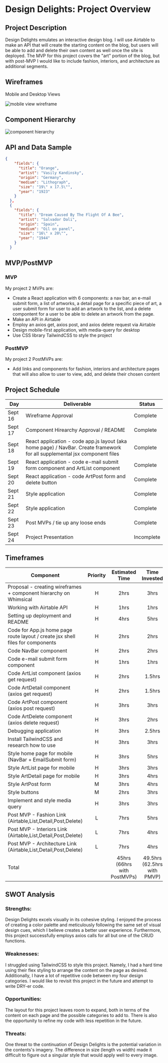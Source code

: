 # Design Delights: Project Overview

## Project Description

Design Delights emulates an interactive design blog. I will use Airtable to make an API that will create the starting content on the blog, but users will be able to add and delete their own content as well once the site is deployed. The MVP for this project covers the "art" portion of the blog, but with post-MVP I would like to include fashion, interiors, and architecture as additional segments.

## Wireframes

Mobile and Desktop Views

![mobile view wireframe](https://res.cloudinary.com/dyyjvyqtn/image/upload/v1631901757/Wireframe_ard6mh.png)

## Component Hierarchy

 ![component hierarchy](https://res.cloudinary.com/dyyjvyqtn/image/upload/v1632189197/Component_Hierarchy_1_kqon2i.png)

## API and Data Sample

```json
{
    "fields": {
      "title": "Orange",
      "artist": "Vasily Kandinsky",
      "origin": "Germany",
      "medium": "Lithograph",
      "size": "19\" x 17.5\"",
      "year": "1923"
    }
  },
  {
    "fields": {
      "title": "Dream Caused By The Flight Of A Bee",
      "artist": "Salvador Dali",
      "origin": "Spain",
      "medium": "Oil on panel",
      "size": "16\" x 20\"",
      "year": "1944"
    }
  }
```

## MVP/PostMVP 

### MVP 
My project 2 MVPs are:
- Create a React application with 6 components: a nav bar, an e-mail submit form, a list of artworks, a detail page for a specific piece of art, a user submit form for user to add an artwork to the list, and a delete compontent for a user to be able to delete an artwork from the page.
- Make an API in Airtable
- Employ an axios get, axios post, and axios delete request via Airtable
- Design mobile-first application, with media-query for desktop 
- Use CSS library TailwindCSS to style the project

### PostMVP  
My project 2 PostMVPs are:
- Add links and components for fashion, interiors and architecture pages that will also allow to user to view, add, and delete their chosen content

## Project Schedule

|  Day | Deliverable | Status
|---|---| ---|
|Sept 16| Wireframe Approval | Complete
|Sept 17| Component Hirearchy Approval / README | Complete
|Sept 18| React application - code app.js layout (aka home page) / NavBar. Create framework for all supplemental jsx component files | Complete
|Sept 19| React application - code e-mail submit form component and ArtList component | Complete
|Sept 20| React application - code ArtPost form and delete button | Complete
|Sept 21| Style application | Complete
|Sept 22| Style application | Complete
|Sept 23| Post MVPs / tie up any loose ends | Complete
|Sept 24| Project Presentation | Incomplete

## Timeframes

| Component | Priority | Estimated Time | Time Invested | Actual Time |
| --- | :---: |  :---: | :---: | :---: |
| Proposal - creating wireframes + component hierarchy on Whimsical | H | 2hrs| 3hrs | 3hrs |
| Working with Airtable API | H | 1hrs| 1hrs | 1hrs |
| Setting up deployment and README | H | 4hrs| 5hrs | 5hrs |
| Code for App.js home page route layout / create jsx shell files for components | H | 2hrs| 2hrs | 2hrs |
| Code NavBar component | H | 2hrs| 2hrs | 2hrs |
| Code e-mail submit form component | H | 1hrs| 1hrs | 1hrs |
| Code ArtList component (axios get request) | H | 2hrs| 1.5hrs | 1.5hrs |
| Code ArtDetail component (axios get request) | H | 2hrs| 1.5hrs | 1.5hrs |
| Code ArtPost component (axios post request) | H | 3hrs| 3hrs | 3hrs |
| Code ArtDelete component (axios delete request) | H | 3hrs| 2hrs | 2hrs |
| Debugging application | H | 3hrs| 2.5hrs | 2.5hrs |
| Install TailwindCSS and research how to use | H | 3hrs| 3hrs | 4hrs |
| Style home page for mobile (NavBar + EmailSubmit form) | H | 3hrs| 5hrs | 5hrs |
| Style ArtList page for mobile | H | 3hrs| 3hrs | 3hrs |
| Style ArtDetail page for mobile | H | 3hrs| 4hrs | 4hrs |
| Style ArtPost form  | M | 3hrs| 4hrs | 4hrs |
| Style buttons | M | 2hrs| 3hrs | 3hrs |
| Implement and style media query | H | 3hrs| 3hrs | 4hrs |
| Post MVP - Fashion Link (Airtable,List,Detail,Post,Delete) | L | 7hrs| 5hrs | 5hrs |
| Post MVP - Interiors Link (Airtable,List,Detail,Post,Delete) | L | 7hrs| 4hrs | 4hrs |
| Post MVP - Architecture Link (Airtable,List,Detail,Post,Delete) | L | 7hrs| 4hrs | 4hrs |
| Total |  | 45hrs (66hrs with PostMVPs)| 49.5hrs (62.5hrs with PMVP) | 51.5hrs (64.5hrs with PMVP) |

## SWOT Analysis

### Strengths:
Design Delights excels visually in its cohesive styling. I enjoyed the process of creating a color palette and meticulously following the same set of visual design cues, which I believe creates a better user experience. Furthermore, this project successfully employs axios calls for all but one of the CRUD functions.

### Weaknesses:
I struggled using TailwindCSS to style this project. Namely, I had a hard time using their flex styling to arrange the content on the page as desired. Additionally, I have a lot of repetitive code between my four design categories. I would like to revisit this project in the future and attempt to write DRY-er code.

### Opportunities:
The layout for this project leaves room to expand, both in terms of the content on each page and the possible categories to add to. There is also the opportunity to refine my code with less repetition in the future.

### Threats:
One threat to the continuation of Design Delights is the potential variation in the contents's imagery. The difference in size (length vs width) made it difficult to figure out a singular style that would apply well to every image.